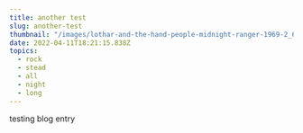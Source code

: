 ```yaml
---
title: another test
slug: another-test
thumbnail: "/images/lothar-and-the-hand-people-midnight-ranger-1969-2_6116104320724880.jpg"
date: 2022-04-11T18:21:15.838Z
topics:
  - rock
  - stead
  - all
  - night
  - long
---
```

testing blog entry